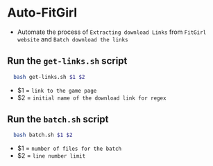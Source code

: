 # Auto-FitGirl

  - Automate the process of `Extracting download Links` from `FitGirl website` and `Batch download the links`

## Run the `get-links.sh` script

  ```bash
    bash get-links.sh $1 $2
  ```

  - $1 = `link to the game page`
  - $2 = `initial name of the download link for regex`


## Run the `batch.sh` script

  ```bash
    bash batch.sh $1 $2
  ```

  - $1 = `number of files for the batch`
  - $2 = `line number limit`
